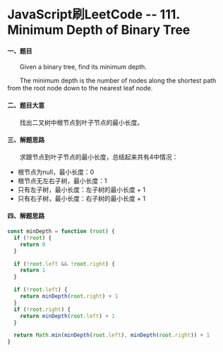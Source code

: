 # JavaScript刷LeetCode -- 111. Minimum Depth of Binary Tree

#### 一、题目

  &emsp;&emsp;Given a binary tree, find its minimum depth.

  &emsp;&emsp;The minimum depth is the number of nodes along the shortest path from the root node down to the nearest leaf node.

#### 二、题目大意

  &emsp;&emsp;找出二叉树中根节点到叶子节点的最小长度。

#### 三、解题思路

  &emsp;&emsp;求跟节点到叶子节点的最小长度，总结起来共有4中情况：

  - 根节点为null，最小长度：0
  - 根节点无左右子树，最小长度：1
  - 只有左子树，最小长度：左子树的最小长度 + 1
  - 只有右子树，最小长度：右子树的最小长度 + 1

#### 四、解题思路

```JavaScript
const minDepth = function (root) {
  if (!root) {
    return 0
  }

  if (!root.left && !root.right) {
    return 1
  }

  if (!root.left) {
    return minDepth(root.right) + 1
  }
  if (!root.right) {
    return minDepth(root.left) + 1
  }

  return Math.min(minDepth(root.left), minDepth(root.right)) + 1
}
```